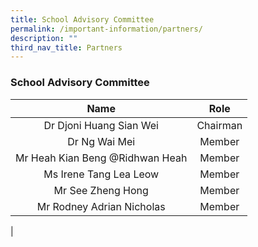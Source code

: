 ```yaml
---
title: School Advisory Committee
permalink: /important-information/partners/
description: ""
third_nav_title: Partners
---
```

### **School Advisory Committee**

| Name | Role |
|:---:|:---:|
| Dr Djoni Huang Sian Wei | Chairman |
| Dr Ng Wai Mei | Member |
| Mr Heah Kian Beng @Ridhwan Heah | Member |
| Ms Irene Tang Lea Leow | Member |
| Mr See Zheng Hong | Member |
| Mr Rodney Adrian Nicholas | Member |
|
